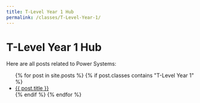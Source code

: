 ```yaml
---
title: T-Level Year 1 Hub
permalink: /classes/T-Level-Year-1/
---
```


<h1>T-Level Year 1 Hub</h1>
<p>Here are all posts related to Power Systems:</p>

<ul>
  {% for post in site.posts %}
    {% if post.classes contains "T-Level Year 1" %}
      <li><a href="{{ post.url }}">{{ post.title }}</a></li>
    {% endif %}
  {% endfor %}
</ul>
